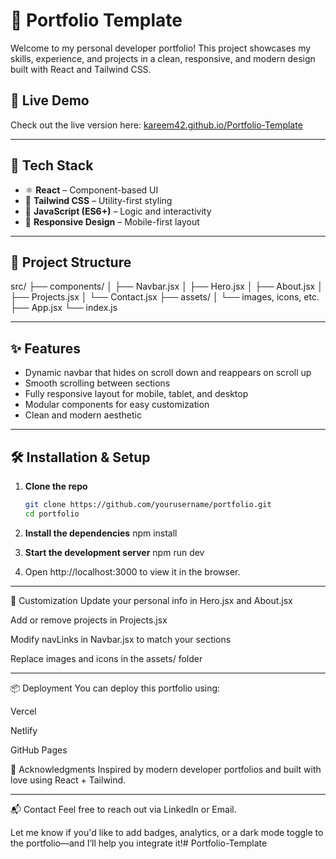# 🚀 Portfolio Template

Welcome to my personal developer portfolio! This project showcases my skills, experience, and projects in a clean, responsive, and modern design built with React and Tailwind CSS.

## 📸 Live Demo

Check out the live version here: [kareem42.github.io/Portfolio-Template ](https://kareem42.github.io/Portfolio-Template)

---

## 🧰 Tech Stack

- ⚛️ **React** – Component-based UI
- 🎨 **Tailwind CSS** – Utility-first styling
- 🧠 **JavaScript (ES6+)** – Logic and interactivity
- 📱 **Responsive Design** – Mobile-first layout

---

## 📁 Project Structure

src/ 
├── components/ 
│ ├── Navbar.jsx 
│ ├── Hero.jsx 
│ ├── About.jsx 
│ ├── Projects.jsx 
│ └── Contact.jsx 
├── assets/ 
│ └── images, icons, etc. 
├── App.jsx 
└── index.js

---

## ✨ Features

- Dynamic navbar that hides on scroll down and reappears on scroll up
- Smooth scrolling between sections
- Fully responsive layout for mobile, tablet, and desktop
- Modular components for easy customization
- Clean and modern aesthetic

---

## 🛠 Installation & Setup

1. **Clone the repo**
   ```bash
   git clone https://github.com/yourusername/portfolio.git
   cd portfolio

2. **Install the dependencies**
npm install

3. **Start the development server**
npm run dev

4. Open http://localhost:3000 to view it in the browser.

---

🧪 Customization
Update your personal info in Hero.jsx and About.jsx

Add or remove projects in Projects.jsx

Modify navLinks in Navbar.jsx to match your sections

Replace images and icons in the assets/ folder

---

📦 Deployment
You can deploy this portfolio using:

Vercel

Netlify

GitHub Pages

🙌 Acknowledgments
Inspired by modern developer portfolios and built with love using React + Tailwind.


---

📬 Contact
Feel free to reach out via LinkedIn or Email.

Let me know if you'd like to add badges, analytics, or a dark mode toggle to the portfolio—and I’ll help you integrate it!# Portfolio-Template
